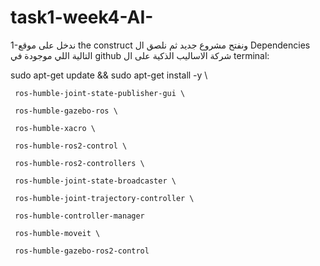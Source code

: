 # task1-week4-AI-

1-ندخل على موقع the construct ونفتح مشروع جديد ثم نلصق ال Dependencies التالية اللي موجودة في github شركة الاساليب الذكية على ال terminal:

sudo apt-get update && sudo apt-get install -y \

     ros-humble-joint-state-publisher-gui \
     
     ros-humble-gazebo-ros \
     
     ros-humble-xacro \
     
     ros-humble-ros2-control \
     
     ros-humble-ros2-controllers \
     
     ros-humble-joint-state-broadcaster \
     
     ros-humble-joint-trajectory-controller \
     
     ros-humble-controller-manager
     
     ros-humble-moveit \
     
     ros-humble-gazebo-ros2-control


     
